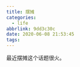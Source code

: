 ```yaml
---
title: 摆摊
categories:
  - life
abbrlink: 9dd3c30c
date: 2020-06-08 21:53:45
tags:
---
```


最近摆摊这个话题很火。

